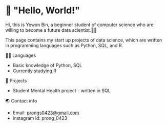 # 👋 "Hello, World!"

Hi, this is Yewon Bin, a beginner student of computer science who are willing to become a future data scientist.👩‍💻

This page contains my start up projects of data science, which are written in programming languages such as Python, SQL, and R.


👩‍🎓 Languages
* Basic knowledge of Python, SQL
* Currently studying R

🚀 Projects
* Student Mental Health project - written in SQL

🌏 Contact info
* Email: prongs0423@gmail.com
* instagram id: prong_0423
